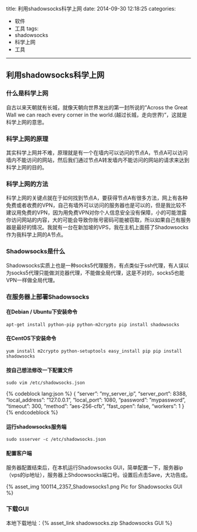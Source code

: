 title: 利用shadowsocks科学上网
date: 2014-09-30 12:18:25
categories: 
- 软件
- 工具
tags:
- shadowsocks
- 科学上网
- 工具
---

## 利用shadowsocks科学上网

### 什么是科学上网

自古以来天朝就有长城，就像天朝向世界发出的第一封所说的”Across the Great Wall we can reach every corner in the world.(越过长城，走向世界)”，这就是科学上网的意思。

### 科学上网的原理

其实科学上网并不难，原理就是有一个在墙内可以访问的节点A，节点A可以访问墙内不能访问的网站，然后我们通过节点A转发墙内不能访问的网站的请求来达到科学上网的目的。

### 科学上网的方法

科学上网的关键点就在于如何找到节点A，要获得节点A有很多方法，网上有各种免费或者收费的VPN，自己有墙外可以访问的服务器也是可以的，但是我比较不建议用免费的VPN，因为用免费VPN对你个人信息安全没有保障，小的可能泄露你访问网站的内容，大的可能会导致你账号密码可能被窃取，所以如果自己有服务器是最好的情况。我就有一台在新加坡的VPS，我在主机上面搭了Shadowsocks作为我科学上网的A节点。

### Shadowsocks是什么

Shadowsocks实质上也是一种socks5代理服务，有点类似于ssh代理，有人误以为socks5代理只能做浏览器代理，不能做全局代理，这是不对的，socks5也能VPN一样做全局代理。

### 在服务器上部署Shadowsocks

#### 在Debian / Ubuntu下安装命令

```
apt-get install python-pip python-m2crypto pip install shadowsocks
```

#### 在CentOS下安装命令

```
yum install m2crypto python-setuptools easy_install pip pip install shadowsocks
```

#### 按自己想法修改一下配置文件

```
sudo vim /etc/shadowsocks.json 
```

{% codeblock lang:json %}
{
    “server”: ”my_server_ip”,
    “server_port”: 8388,
    “local_address”: “127.0.0.1”,
    “local_port”: 1080,
    “password”: ”mypassword”,
    “timeout”: 300,
    “method”: ”aes-256-cfb”,
    “fast_open”: false,
    “workers”: 1
}
{% endcodeblock %}

#### 运行shadowsocks服务端

```
sudo ssserver -c /etc/shadowsocks.json
```

#### 配置客户端

服务器配置结束后，在本机运行Shadowsocks GUI，简单配置一下，服务器ip（vps的ip地址），服务器上Shdoowsocks端口号。设置后点击Save，大功告成。

{% asset_img 100114_2357_Shadowsocks1.png Pic for Shadowsocks GUI %}

### 下载GUI
本地下载地址：{% asset_link shadowsocks.zip Shadowsocks GUI %}